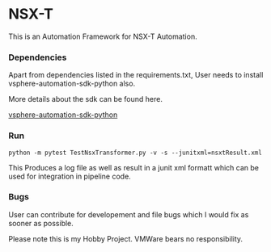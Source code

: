 # NSX-T

This is an Automation Framework for NSX-T Automation.


### Dependencies

Apart from dependencies listed in the requirements.txt, User needs to install vsphere-automation-sdk-python also.

More details about the sdk can be found here.

[vsphere-automation-sdk-python](https://github.com/vmware/vsphere-automation-sdk-python)

### Run

`python -m pytest TestNsxTransformer.py -v -s --junitxml=nsxtResult.xml`

This Produces a log file as well as result in a junit xml formatt which can be used for integration in pipeline code.

### Bugs

User can contribute for developement and file bugs which I would fix as sooner as possible. 

Please note this is my Hobby Project. VMWare bears no responsibility.
